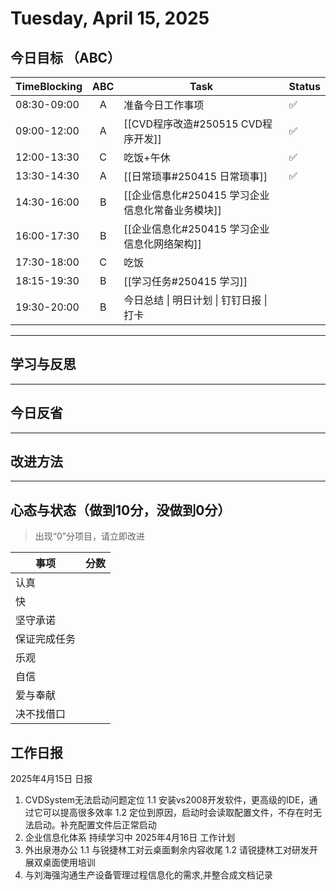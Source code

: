 # Tuesday, April 15, 2025

## 今日目标 （ABC）

| TimeBlocking | ABC | Task                                             | Status |
| ------------ | :-: | ------------------------------------------------ | ------ |
| 08:30-09:00  |  A  | 准备今日工作事项                                 | ✅     |
| 09:00-12:00  |  A  | [[CVD程序改造#250515 CVD程序开发]]               | ✅     |
| 12:00-13:30  |  C  | 吃饭+午休                                        | ✅     |
| 13:30-14:30  |  A  | [[日常琐事#250415 日常琐事]]                     | ✅     |
| 14:30-16:00  |  B  | [[企业信息化#250415 学习企业信息化常备业务模块]] |        |
| 16:00-17:30  |  B  | [[企业信息化#250415 学习企业信息化网络架构]]     |        |
| 17:30-18:00  |  C  | 吃饭                                             |        |
| 18:15-19:30  |  B  | [[学习任务#250415 学习]]                         |        |
| 19:30-20:00  |  B  | 今日总结 \| 明日计划 \| 钉钉日报 \| 打卡         |        |

---

## 学习与反思

---

## 今日反省

---

## 改进方法

---

## 心态与状态（做到10分，没做到0分）

> 出现“0”分项目，请立即改进

| 事项         | 分数 |
| ------------ | ---- |
| 认真         |      |
| 快           |      |
| 坚守承诺     |      |
| 保证完成任务 |      |
| 乐观         |      |
| 自信         |      |
| 爱与奉献     |      |
| 决不找借口   |      |

## 工作日报

2025年4月15日 日报

1. CVDSystem无法启动问题定位
1.1 安装vs2008开发软件，更高级的IDE，通过它可以提高很多效率
1.2 定位到原因，启动时会读取配置文件，不存在时无法启动。补充配置文件后正常启动
2. 企业信息化体系 持续学习中
2025年4月16日 工作计划
1. 外出泉港办公
1.1 与锐捷林工对云桌面剩余内容收尾
1.2 请锐捷林工对研发开展双桌面使用培训
2. 与刘海强沟通生产设备管理过程信息化的需求,并整合成文档记录
